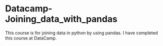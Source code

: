 # Datacamp-Joining_data_with_pandas
 This course is for joining data in python by using pandas. I have completed this course at DataCamp.

